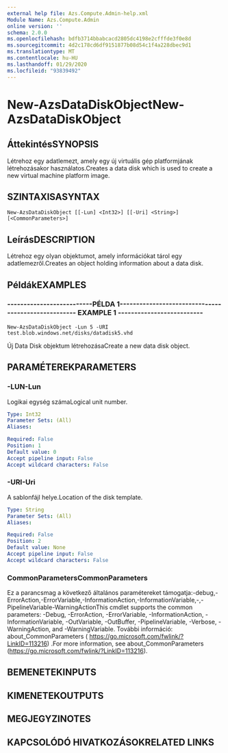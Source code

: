 ```yaml
---
external help file: Azs.Compute.Admin-help.xml
Module Name: Azs.Compute.Admin
online version: ''
schema: 2.0.0
ms.openlocfilehash: bdfb3714bbabcacd2805dc4198e2cfffde3f0e8d
ms.sourcegitcommit: 4d2c178cd6df9151877b08d54c1f4a228dbec9d1
ms.translationtype: MT
ms.contentlocale: hu-HU
ms.lasthandoff: 01/29/2020
ms.locfileid: "93839492"
---
```

# <span data-ttu-id="41ecd-101">New-AzsDataDiskObject</span><span class="sxs-lookup"><span data-stu-id="41ecd-101">New-AzsDataDiskObject</span></span>

## <span data-ttu-id="41ecd-102">Áttekintés</span><span class="sxs-lookup"><span data-stu-id="41ecd-102">SYNOPSIS</span></span>
<span data-ttu-id="41ecd-103">Létrehoz egy adatlemezt, amely egy új virtuális gép platformjának létrehozásakor használatos.</span><span class="sxs-lookup"><span data-stu-id="41ecd-103">Creates a data disk which is used to create a new virtual machine platform image.</span></span>

## <span data-ttu-id="41ecd-104">SZINTAXISA</span><span class="sxs-lookup"><span data-stu-id="41ecd-104">SYNTAX</span></span>

```
New-AzsDataDiskObject [[-Lun] <Int32>] [[-Uri] <String>] [<CommonParameters>]
```

## <span data-ttu-id="41ecd-105">Leírás</span><span class="sxs-lookup"><span data-stu-id="41ecd-105">DESCRIPTION</span></span>
<span data-ttu-id="41ecd-106">Létrehoz egy olyan objektumot, amely információkat tárol egy adatlemezről.</span><span class="sxs-lookup"><span data-stu-id="41ecd-106">Creates an object holding information about a data disk.</span></span>

## <span data-ttu-id="41ecd-107">Példák</span><span class="sxs-lookup"><span data-stu-id="41ecd-107">EXAMPLES</span></span>

### <span data-ttu-id="41ecd-108">--------------------------PÉLDA 1--------------------------</span><span class="sxs-lookup"><span data-stu-id="41ecd-108">-------------------------- EXAMPLE 1 --------------------------</span></span>
```
New-AzsDataDiskObject -Lun 5 -URI test.blob.windows.net/disks/datadisk5.vhd
```

<span data-ttu-id="41ecd-109">Új Data Disk objektum létrehozása</span><span class="sxs-lookup"><span data-stu-id="41ecd-109">Create a new data disk object.</span></span>

## <span data-ttu-id="41ecd-110">PARAMÉTEREK</span><span class="sxs-lookup"><span data-stu-id="41ecd-110">PARAMETERS</span></span>

### <span data-ttu-id="41ecd-111">-LUN</span><span class="sxs-lookup"><span data-stu-id="41ecd-111">-Lun</span></span>
<span data-ttu-id="41ecd-112">Logikai egység száma</span><span class="sxs-lookup"><span data-stu-id="41ecd-112">Logical unit number.</span></span>

```yaml
Type: Int32
Parameter Sets: (All)
Aliases: 

Required: False
Position: 1
Default value: 0
Accept pipeline input: False
Accept wildcard characters: False
```

### <span data-ttu-id="41ecd-113">-URI</span><span class="sxs-lookup"><span data-stu-id="41ecd-113">-Uri</span></span>
<span data-ttu-id="41ecd-114">A sablonfájl helye.</span><span class="sxs-lookup"><span data-stu-id="41ecd-114">Location of the disk template.</span></span>

```yaml
Type: String
Parameter Sets: (All)
Aliases: 

Required: False
Position: 2
Default value: None
Accept pipeline input: False
Accept wildcard characters: False
```

### <span data-ttu-id="41ecd-115">CommonParameters</span><span class="sxs-lookup"><span data-stu-id="41ecd-115">CommonParameters</span></span>
<span data-ttu-id="41ecd-116">Ez a parancsmag a következő általános paramétereket támogatja:-debug,-ErrorAction,-ErrorVariable,-InformationAction,-InformationVariable,-,-PipelineVariable-WarningAction</span><span class="sxs-lookup"><span data-stu-id="41ecd-116">This cmdlet supports the common parameters: -Debug, -ErrorAction, -ErrorVariable, -InformationAction, -InformationVariable, -OutVariable, -OutBuffer, -PipelineVariable, -Verbose, -WarningAction, and -WarningVariable.</span></span> <span data-ttu-id="41ecd-117">További információ: about_CommonParameters ( https://go.microsoft.com/fwlink/?LinkID=113216) .</span><span class="sxs-lookup"><span data-stu-id="41ecd-117">For more information, see about_CommonParameters (https://go.microsoft.com/fwlink/?LinkID=113216).</span></span>

## <span data-ttu-id="41ecd-118">BEMENETEK</span><span class="sxs-lookup"><span data-stu-id="41ecd-118">INPUTS</span></span>

## <span data-ttu-id="41ecd-119">KIMENETEK</span><span class="sxs-lookup"><span data-stu-id="41ecd-119">OUTPUTS</span></span>

## <span data-ttu-id="41ecd-120">MEGJEGYZI</span><span class="sxs-lookup"><span data-stu-id="41ecd-120">NOTES</span></span>

## <span data-ttu-id="41ecd-121">KAPCSOLÓDÓ HIVATKOZÁSOK</span><span class="sxs-lookup"><span data-stu-id="41ecd-121">RELATED LINKS</span></span>

